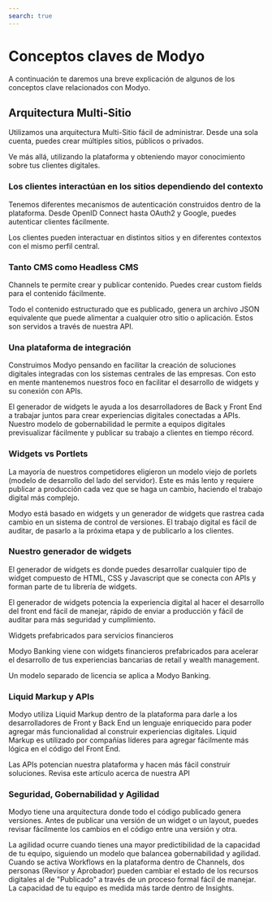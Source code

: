 ```yaml
---
search: true
---
```


# Conceptos claves de Modyo

A continuación te daremos una breve explicación de algunos de los conceptos clave relacionados con Modyo.

## Arquitectura Multi-Sitio

Utilizamos una arquitectura Multi-Sitio fácil de administrar. Desde una sola cuenta, puedes crear múltiples sitios, públicos o privados.

Ve más allá, utilizando la plataforma y obteniendo mayor conocimiento sobre tus clientes digitales.

### Los clientes interactúan en los sitios dependiendo del contexto

Tenemos diferentes mecanismos de autenticación construidos dentro de la plataforma. Desde OpenID Connect hasta OAuth2 y Google, puedes autenticar clientes fácilmente.

Los clientes pueden interactuar en distintos sitios y en diferentes contextos con el mismo perfil central.

### Tanto CMS como Headless CMS

Channels te permite crear y publicar contenido. Puedes crear custom fields para el contenido fácilmente.

Todo el contenido estructurado que es publicado, genera un archivo JSON equivalente que puede alimentar a cualquier otro sitio o aplicación. Estos son servidos a través de nuestra API.

### Una plataforma de integración

Construimos Modyo pensando en facilitar la creación de soluciones digitales integradas con los sistemas centrales de las empresas. Con esto en mente mantenemos nuestros foco en facilitar el desarrollo de widgets y su conexión con APIs.

El generador de widgets le ayuda a los desarrolladores de Back y Front End a trabajar juntos para crear experiencias digitales conectadas a APIs. Nuestro modelo de gobernabilidad le permite a equipos digitales previsualizar fácilmente y publicar su trabajo a clientes en tiempo récord.

### Widgets vs Portlets

La mayoría de nuestros competidores eligieron un modelo viejo de porlets (modelo de desarrollo del lado del servidor). Este es más lento y requiere publicar a producción cada vez que se haga un cambio, haciendo el trabajo digital más complejo.

Modyo está basado en widgets y un generador de widgets que rastrea cada cambio en un sistema de control de versiones. El trabajo digital es fácil de auditar, de pasarlo a la próxima etapa y de publicarlo a los clientes.

### Nuestro generador de widgets

El generador de widgets es donde puedes desarrollar cualquier tipo de widget compuesto de HTML, CSS y Javascript que se conecta con APIs y forman parte de tu librería de widgets.

El generador de widgets potencia la experiencia digital al hacer el desarrollo del front end fácil de manejar, rápido de enviar a producción y fácil de auditar para más seguridad y cumplimiento.

Widgets prefabricados para servicios financieros

Modyo Banking viene con widgets financieros prefabricados para acelerar el desarrollo de tus experiencias bancarias de retail y wealth management.

Un modelo separado de licencia se aplica a Modyo Banking.

### Liquid Markup y APIs

Modyo utiliza Liquid Markup dentro de la plataforma para darle a los desarrolladores de Front y Back End un lenguaje enriquecido para poder agregar más funcionalidad al construir experiencias digitales. Liquid Markup es utilizado por compañías líderes para agregar fácilmente más lógica en el código del Front End.

Las APIs potencian nuestra plataforma y hacen más fácil construir soluciones. Revisa este artículo acerca de nuestra API

### Seguridad, Gobernabilidad y Agilidad

Modyo tiene una arquitectura donde todo el código publicado genera versiones. Antes de publicar una versión de un widget o un layout, puedes revisar fácilmente los cambios en el código entre una versión y otra.

La agilidad ocurre cuando tienes una mayor predictibilidad de la capacidad de tu equipo, siguiendo un modelo que balancea gobernabilidad y agilidad. Cuando se activa Workflows en la plataforma dentro de Channels, dos personas (Revisor y Aprobador) pueden cambiar el estado de los recursos digitales al de "Publicado" a través de un proceso formal fácil de manejar. La capacidad de tu equipo es medida más tarde dentro de Insights.